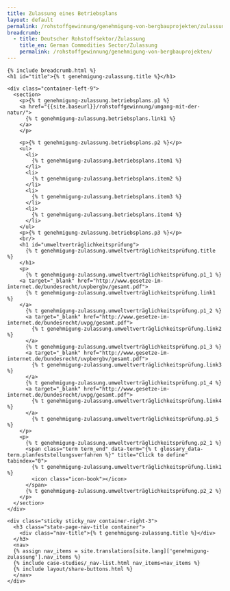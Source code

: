 ```yaml
---
title: Zulassung eines Betriebsplans
layout: default
permalink: /rohstoffgewinnung/genehmigung-von-bergbauprojekten/zulassung/
breadcrumb:
  - title: Deutscher Rohstoffsektor/Zulassung
    title_en: German Commodities Sector/Zulassung
    permalink: /rohstoffgewinnung/genehmigung-von-bergbauprojekten/
---
```


<link rel="stylesheet" type="text/css" href="{{ site.baseurl_root }}/css/slick-theme.css"/>
<link rel="stylesheet" type="text/css" href="//cdn.jsdelivr.net/jquery.slick/1.6.0/slick.css"/>

<main class="container-page-wrapper layout-state-pages">
  <section class="container" style="position: relative;">

    {% include breadcrumb.html %}
    <h1 id="title">{% t genehmigung-zulassung.title %}</h1>

    <div class="container-left-9">
      <section>
        <p>{% t genehmigung-zulassung.betriebsplans.p1 %}
        <a href="{{site.baseurl}}/rohstoffgewinnung/umgang-mit-der-natur/">
          {% t genehmigung-zulassung.betriebsplans.link1 %}
        </a>
        </p>

        <p>{% t genehmigung-zulassung.betriebsplans.p2 %}</p>
        <ul>
          <li>
            {% t genehmigung-zulassung.betriebsplans.item1 %}
          </li>
          <li>
            {% t genehmigung-zulassung.betriebsplans.item2 %}
          </li>
          <li>
            {% t genehmigung-zulassung.betriebsplans.item3 %}
          </li>
          <li>
            {% t genehmigung-zulassung.betriebsplans.item4 %}
          </li>
        </ul>
        <p>{% t genehmigung-zulassung.betriebsplans.p3 %}</p>
        <br/>
        <h1 id="umweltverträglichkeitsprüfung">
          {% t genehmigung-zulassung.umweltverträglichkeitsprüfung.title %}
        </h1>
        <p>
          {% t genehmigung-zulassung.umweltverträglichkeitsprüfung.p1_1 %}
        <a target="_blank" href="http://www.gesetze-im-internet.de/bundesrecht/uvpbergbv/gesamt.pdf">
          {% t genehmigung-zulassung.umweltverträglichkeitsprüfung.link1 %}
        </a>
          {% t genehmigung-zulassung.umweltverträglichkeitsprüfung.p1_2 %}
          <a target="_blank" href="http://www.gesetze-im-internet.de/bundesrecht/uvpg/gesamt.pdf">
            {% t genehmigung-zulassung.umweltverträglichkeitsprüfung.link2 %}
          </a>
          {% t genehmigung-zulassung.umweltverträglichkeitsprüfung.p1_3 %}
          <a target="_blank" href="http://www.gesetze-im-internet.de/bundesrecht/uvpbergbv/gesamt.pdf">
            {% t genehmigung-zulassung.umweltverträglichkeitsprüfung.link3 %}
          </a>
          {% t genehmigung-zulassung.umweltverträglichkeitsprüfung.p1_4 %}
          <a target="_blank" href="http://www.gesetze-im-internet.de/bundesrecht/uvpg/gesamt.pdf">
            {% t genehmigung-zulassung.umweltverträglichkeitsprüfung.link4 %}
          </a>
            {% t genehmigung-zulassung.umweltverträglichkeitsprüfung.p1_5 %}
        </p>
        <p>
          {% t genehmigung-zulassung.umweltverträglichkeitsprüfung.p2_1 %}
          <span class="term term_end" data-term="{% t glossary_data-term.planfeststellungsverfahren %}" title="Click to define" tabindex="0">
            {% t genehmigung-zulassung.umweltverträglichkeitsprüfung.link1 %}
            <icon class="icon-book"></icon>
          </span>
          {% t genehmigung-zulassung.umweltverträglichkeitsprüfung.p2_2 %}
        </p>
      </section>
    </div>

    <div class="sticky sticky_nav container-right-3">
      <h3 class="state-page-nav-title container">
        <div class="nav-title">{% t genehmigung-zulassung.title %}</div>
      </h3>
      <nav>
      {% assign nav_items = site.translations[site.lang]['genehmigung-zulassung'].nav_items %}
      {% include case-studies/_nav-list.html nav_items=nav_items %}
      {% include layout/share-buttons.html %}
      </nav>
    </div>
  </section>
</main>

<script src="https://ajax.googleapis.com/ajax/libs/jquery/1.12.4/jquery.min.js"></script>
<script type="text/javascript" src="//cdn.jsdelivr.net/jquery.slick/1.6.0/slick.min.js"></script>
<script type="text/javascript" src="{{ site.baseurl_root }}/js/lib/static.min.js" charset="utf-8"></script>

<script type="text/javascript">
    $(document).ready(function(){
      $('.fakten_salze').slick({
        dots: true,
        speed: 500
      });
    });
</script>
